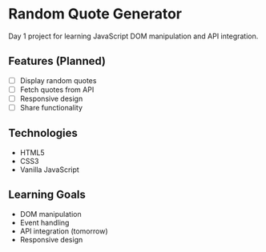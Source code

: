 # Random Quote Generator

Day 1 project for learning JavaScript DOM manipulation and API integration.

## Features (Planned)

- [ ] Display random quotes
- [ ] Fetch quotes from API
- [ ] Responsive design
- [ ] Share functionality

## Technologies

- HTML5
- CSS3
- Vanilla JavaScript

## Learning Goals

- DOM manipulation
- Event handling
- API integration (tomorrow)
- Responsive design

